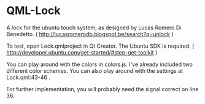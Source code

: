 QML-Lock
========

A lock for the ubuntu touch system, as designed by Lucas Romero Di Benedetto.
( http://lucasromerodb.blogspot.be/search?q=unlock )

To test, open Lock.qmlproject in Qt Creator. The Ubuntu SDK is required.
( http://developer.ubuntu.com/get-started/#step-get-toolkit )

You can play around with the colors in colors.js. 
I've already included two different color schemes.
You can also play around with the settings at Lock.qml:43-46 .

For further implementation, you will probably need the signal correct on line 36.
